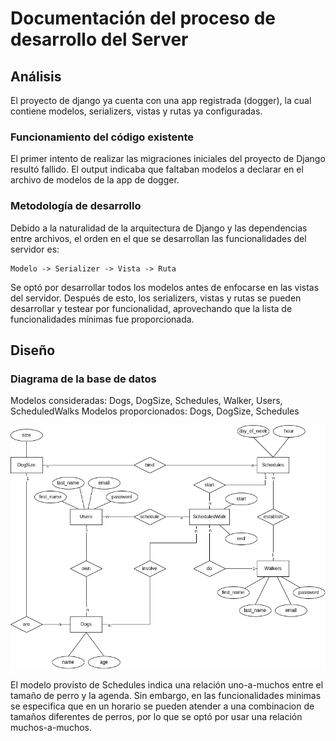 # Documentación del proceso de desarrollo del Server

## Análisis

El proyecto de django ya cuenta con una app registrada (dogger), la cual contiene modelos, serializers, vistas y rutas ya configuradas.

### Funcionamiento del código existente

El primer intento de realizar las migraciones iniciales del proyecto de Django resultó fallido. El output indicaba que faltaban modelos a declarar en el archivo de modelos de la app de dogger.

### Metodología de desarrollo

Debido a la naturalidad de la arquitectura de Django y las dependencias entre archivos, el orden en el que se desarrollan las funcionalidades del servidor es:
```
Modelo -> Serializer -> Vista -> Ruta
```

Se optó por desarrollar todos los modelos antes de enfocarse en las vistas del servidor. Después de esto, los serializers, vistas y rutas se pueden desarrollar y testear por funcionalidad, aprovechando que la lista de funcionalidades mínimas fue proporcionada.

## Diseño

### Diagrama de la base de datos

Modelos consideradas: Dogs, DogSize, Schedules, Walker, Users, ScheduledWalks
Modelos proporcionados: Dogs, DogSize, Schedules

![Diagrama BD](./diagrama-BD.png)

El modelo provisto de Schedules indica una relación uno-a-muchos entre el tamaño de perro y la agenda. Sin embargo, en las funcionalidades minimas se especifica que en un horario se pueden atender a una combinacion de tamaños diferentes de perros, por lo que se optó por usar una relación muchos-a-muchos.